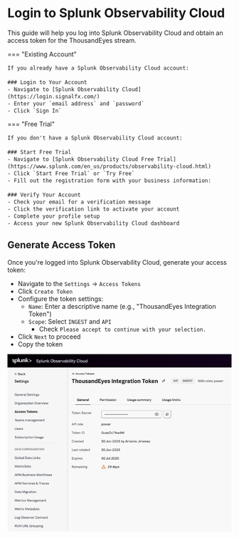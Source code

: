 # Login to Splunk Observability Cloud

This guide will help you log into Splunk Observability Cloud and obtain an access token for the ThousandEyes stream.

=== "Existing Account"

    If you already have a Splunk Observability Cloud account:
    
    ### Login to Your Account
    - Navigate to [Splunk Observability Cloud](https://login.signalfx.com/)
    - Enter your `email address` and `password`
    - Click `Sign In`

=== "Free Trial"

    If you don't have a Splunk Observability Cloud account:
    
    ### Start Free Trial
    - Navigate to [Splunk Observability Cloud Free Trial](https://www.splunk.com/en_us/products/observability-cloud.html)
    - Click `Start Free Trial` or `Try Free`
    - Fill out the registration form with your business information:
    
    ### Verify Your Account
    - Check your email for a verification message
    - Click the verification link to activate your account
    - Complete your profile setup
    - Access your new Splunk Observability Cloud dashboard

## Generate Access Token

Once you're logged into Splunk Observability Cloud, generate your access token:

- Navigate to the `Settings` -> `Access Tokens`
- Click `Create Token`
- Configure the token settings:
    - `Name`: Enter a descriptive name (e.g., "ThousandEyes Integration Token")
    - `Scope`: Select `INGEST` and `API` 
        - Check `Please accept to continue with your selection.`
- Click `Next` to proceed
- Copy the token

![access token](../../img/splunk_observability/access_token.png)
